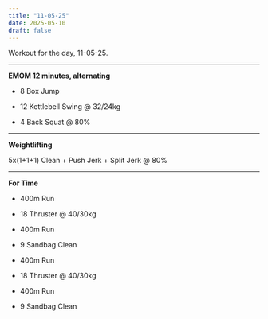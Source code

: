 ```yaml
---
title: "11-05-25"
date: 2025-05-10
draft: false
---
```


Workout for the day, 11-05-25.

---

**EMOM 12 minutes, alternating**

- 8 Box Jump

- 12 Kettlebell Swing @ 32/24kg

- 4 Back Squat @ 80%

---

**Weightlifting**

5x(1+1+1) Clean + Push Jerk + Split Jerk @ 80%

---

**For Time**

- 400m Run

- 18 Thruster @ 40/30kg

- 400m Run

- 9 Sandbag Clean

- 400m Run

- 18 Thruster @ 40/30kg

- 400m Run

- 9 Sandbag Clean

